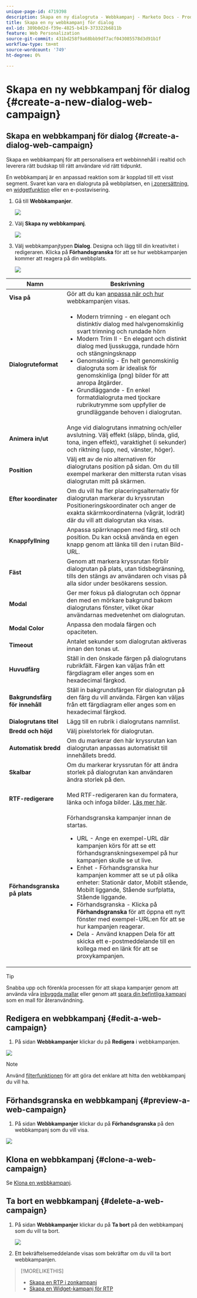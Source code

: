 ```yaml
---
unique-page-id: 4719398
description: Skapa en ny dialogruta - Webbkampanj - Marketo Docs - Produktdokumentation
title: Skapa en ny webbkampanj för dialog
exl-id: 389b0d2d-f39e-4825-b419-373322b6811b
feature: Web Personalization
source-git-commit: 431bd258f9a68bbb9df7acf043085578d3d91b1f
workflow-type: tm+mt
source-wordcount: '749'
ht-degree: 0%

---
```


# Skapa en ny webbkampanj för dialog {#create-a-new-dialog-web-campaign}

## Skapa en webbkampanj för dialog {#create-a-dialog-web-campaign}

Skapa en webbkampanj för att personalisera ert webbinnehåll i realtid och leverera rätt budskap till rätt användare vid rätt tidpunkt.

En webbkampanj är en anpassad reaktion som är kopplad till ett visst segment. Svaret kan vara en dialogruta på webbplatsen, en [i zonersättning](/help/marketo/product-docs/web-personalization/working-with-web-campaigns/create-a-new-in-zone-web-campaign.md), en [widgetfunktion](/help/marketo/product-docs/web-personalization/working-with-web-campaigns/create-a-new-widget-web-campaign.md) eller en e-postavisering.

1. Gå till **Webbkampanjer**.

   ![](assets/image2016-8-18-15-3a48-3a45.png)

1. Välj **Skapa ny webbkampanj**.

   ![](assets/image2016-11-4-10-3a58-3a32.png)

1. Välj webbkampanjtypen **Dialog**. Designa och lägg till din kreativitet i redigeraren. Klicka på **Förhandsgranska** för att se hur webbkampanjen kommer att reagera på din webbplats.

   ![](assets/new-3.png)

<table> 
 <thead> 
  <tr> 
   <th colspan="1" rowspan="1">Namn</th> 
   <th colspan="1" rowspan="1">Beskrivning</th> 
  </tr> 
 </thead> 
 <tbody> 
  <tr> 
   <td colspan="1"><strong>Visa på</strong></td> 
   <td colspan="1">Gör att du kan <a href="/help/marketo/product-docs/web-personalization/working-with-web-campaigns/set-how-your-web-campaign-displays.md" rel="nofollow">anpassa när och hur</a> webbkampanjen visas.</td> 
  </tr> 
  <tr> 
   <td colspan="1" rowspan="1"><strong>Dialogruteformat</strong></td> 
   <td colspan="1" rowspan="1"> 
    <ul> 
     <li>Modern trimning - en elegant och distinktiv dialog med halvgenomskinlig svart trimning och rundade hörn</li> 
     <li>Modern Trim II - En elegant och distinkt dialog med ljusskugga, rundade hörn och stängningsknapp</li> 
     <li>Genomskinlig - En helt genomskinlig dialogruta som är idealisk för genomskinliga (png) bilder för att anropa åtgärder. </li> 
     <li>Grundläggande - En enkel formatdialogruta med tjockare rubrikutrymme som uppfyller de grundläggande behoven i dialogrutan.</li> 
    </ul></td> 
  </tr> 
  <tr> 
   <td colspan="1"><strong>Animera in/ut</strong></td> 
   <td colspan="1">Ange vid dialogrutans inmatning och/eller avslutning. Välj effekt (släpp, blinda, glid, tona, ingen effekt), varaktighet (i sekunder) och riktning (upp, ned, vänster, höger).</td> 
  </tr> 
  <tr> 
   <td colspan="1" rowspan="1"><p><strong>Position</strong></p></td> 
   <td colspan="1" rowspan="1">Välj ett av de nio alternativen för dialogrutans position på sidan. Om du till exempel markerar den mittersta rutan visas dialogrutan mitt på skärmen.</td> 
  </tr> 
  <tr> 
   <td colspan="1" rowspan="1"><p><strong>Efter koordinater</strong></p><p><br></p></td> 
   <td colspan="1" rowspan="1">Om du vill ha fler placeringsalternativ för dialogrutan markerar du kryssrutan Positioneringskoordinater och anger de exakta skärmkoordinaterna (vågrät, lodrät) där du vill att dialogrutan ska visas.</td> 
  </tr> 
  <tr> 
   <td colspan="1"><strong>Knappfyllning</strong></td> 
   <td colspan="1">Anpassa spärrknappen med färg, stil och position. Du kan också använda en egen knapp genom att länka till den i rutan Bild-URL.</td> 
  </tr> 
  <tr> 
   <td colspan="1"><strong>Fäst</strong></td> 
   <td colspan="1">Genom att markera kryssrutan förblir dialogrutan på plats, utan tidsbegränsning, tills den stängs av användaren och visas på alla sidor under besökarens session.</td> 
  </tr> 
  <tr> 
   <td colspan="1"><strong>Modal</strong></td> 
   <td colspan="1">Ger mer fokus på dialogrutan och öppnar den med en mörkare bakgrund bakom dialogrutans fönster, vilket ökar användarnas medvetenhet om dialogrutan.</td> 
  </tr> 
  <tr> 
   <td colspan="1"><strong>Modal Color</strong></td> 
   <td colspan="1">Anpassa den modala färgen och opaciteten.</td> 
  </tr> 
  <tr> 
   <td colspan="1"><strong>Timeout </strong></td> 
   <td colspan="1">Antalet sekunder som dialogrutan aktiveras innan den tonas ut.</td> 
  </tr> 
  <tr> 
   <td colspan="1"><strong>Huvudfärg</strong></td> 
   <td colspan="1">Ställ in den önskade färgen på dialogrutans rubrikfält. Färgen kan väljas från ett färgdiagram eller anges som en hexadecimal färgkod. </td> 
  </tr> 
  <tr> 
   <td colspan="1"><strong>Bakgrundsfärg för innehåll </strong></td> 
   <td colspan="1">Ställ in bakgrundsfärgen för dialogrutan på den färg du vill använda. Färgen kan väljas från ett färgdiagram eller anges som en hexadecimal färgkod. </td> 
  </tr> 
  <tr> 
   <td colspan="1"><strong>Dialogrutans titel</strong></td> 
   <td colspan="1">Lägg till en rubrik i dialogrutans namnlist.</td> 
  </tr> 
  <tr> 
   <td colspan="1"><strong>Bredd och höjd</strong></td> 
   <td colspan="1">Välj pixelstorlek för dialogrutan.</td> 
  </tr> 
  <tr> 
   <td colspan="1"><strong>Automatisk bredd</strong></td> 
   <td colspan="1">Om du markerar den här kryssrutan kan dialogrutan anpassas automatiskt till innehållets bredd.</td> 
  </tr> 
  <tr> 
   <td colspan="1"><strong>Skalbar </strong></td> 
   <td colspan="1">Om du markerar kryssrutan för att ändra storlek på dialogrutan kan användaren ändra storlek på den.</td> 
  </tr> 
  <tr> 
   <td colspan="1"><strong>RTF-redigerare</strong></td> 
   <td colspan="1"><p>Med RTF-redigeraren kan du formatera, länka och infoga bilder. <a href="/help/marketo/product-docs/web-personalization/working-with-web-campaigns/using-the-web-personalization-rich-text-editor.md">Läs mer här</a>.</p></td> 
  </tr> 
  <tr> 
   <td colspan="1"><strong>Förhandsgranska på plats</strong></td> 
   <td colspan="1">Förhandsgranska kampanjer innan de startas.<br> 
    <ul> 
     <li>URL - Ange en exempel-URL där kampanjen körs för att se ett förhandsgranskningsexempel på hur kampanjen skulle se ut live.</li> 
     <li>Enhet - Förhandsgranska hur kampanjen kommer att se ut på olika enheter: Stationär dator, Mobilt stående, Mobilt liggande, Stående surfplatta, Stående liggande.<br></li> 
     <li>Förhandsgranska - Klicka på <strong>Förhandsgranska </strong> för att öppna ett nytt fönster med exempel-URL:en för att se hur kampanjen reagerar. </li> 
     <li>Dela - Använd knappen Dela för att skicka ett e-postmeddelande till en kollega med en länk för att se proxykampanjen.</li> 
    </ul></td> 
  </tr> 
 </tbody> 
</table>

>[!TIP]
>
>Snabba upp och förenkla processen för att skapa kampanjer genom att använda våra [inbyggda mallar](/help/marketo/product-docs/web-personalization/using-templates/using-templates-to-create-web-campaigns.md) eller genom att [spara din befintliga kampanj](/help/marketo/product-docs/web-personalization/using-templates/using-templates-to-create-web-campaigns.md) som en mall för återanvändning.

## Redigera en webbkampanj {#edit-a-web-campaign}

1. På sidan **Webbkampanjer** klickar du på **Redigera** i webbkampanjen.

![](assets/image2016-11-4-11-3a6-3a19.png)

>[!NOTE]
>
>Använd [filterfunktionen](/help/marketo/product-docs/web-personalization/working-with-web-campaigns/filter-web-campaigns.md) för att göra det enklare att hitta den webbkampanj du vill ha.

## Förhandsgranska en webbkampanj {#preview-a-web-campaign}

1. På sidan **Webbkampanjer** klickar du på **Förhandsgranska** på den webbkampanj som du vill visa.

![](assets/image2016-11-4-11-3a8-3a58.png)

## Klona en webbkampanj {#clone-a-web-campaign}

Se [Klona en webbkampanj](/help/marketo/product-docs/web-personalization/working-with-web-campaigns/clone-a-web-campaign.md).

## Ta bort en webbkampanj {#delete-a-web-campaign}

1. På sidan **Webbkampanjer** klickar du på **Ta bort** på den webbkampanj som du vill ta bort.

   ![](assets/web-campaigns-1-delete-hand.png)

1. Ett bekräftelsemeddelande visas som bekräftar om du vill ta bort webbkampanjen.

>[!MORELIKETHIS]
>
>* [Skapa en RTP i zonkampanj](/help/marketo/product-docs/web-personalization/working-with-web-campaigns/create-a-new-in-zone-web-campaign.md)
>* [Skapa en Widget-kampanj för RTP](/help/marketo/product-docs/web-personalization/working-with-web-campaigns/create-a-new-widget-web-campaign.md)
